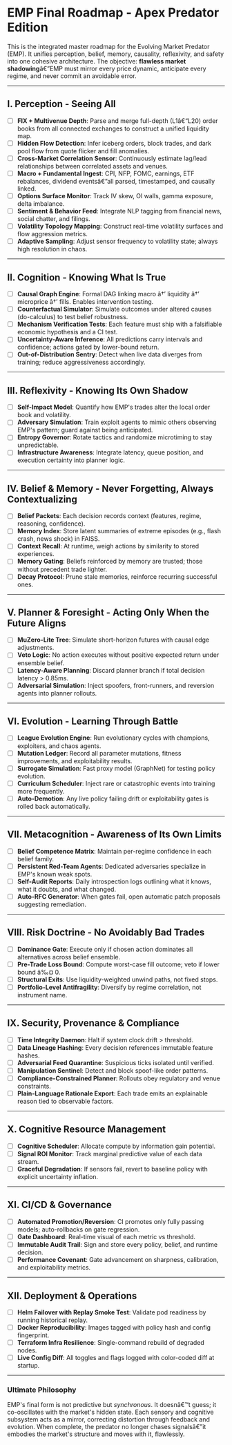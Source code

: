 # EMP Final Roadmap - Apex Predator Edition

This is the integrated master roadmap for the Evolving Market Predator (EMP). It unifies perception, belief, memory, causality, reflexivity, and safety into one cohesive architecture. The objective: **flawless market shadowing**â€”EMP must mirror every price dynamic, anticipate every regime, and never commit an avoidable error.

---

## I. Perception - Seeing All

- [ ] **FIX + Multivenue Depth**: Parse and merge full-depth (L1â€“L20) order books from all connected exchanges to construct a unified liquidity map.
- [ ] **Hidden Flow Detection**: Infer iceberg orders, block trades, and dark pool flow from quote flicker and fill anomalies.
- [ ] **Cross-Market Correlation Sensor**: Continuously estimate lag/lead relationships between correlated assets and venues.
- [ ] **Macro + Fundamental Ingest**: CPI, NFP, FOMC, earnings, ETF rebalances, dividend eventsâ€”all parsed, timestamped, and causally linked.
- [ ] **Options Surface Monitor**: Track IV skew, OI walls, gamma exposure, delta imbalance.
- [ ] **Sentiment & Behavior Feed**: Integrate NLP tagging from financial news, social chatter, and filings.
- [ ] **Volatility Topology Mapping**: Construct real-time volatility surfaces and flow aggression metrics.
- [ ] **Adaptive Sampling**: Adjust sensor frequency to volatility state; always high resolution in chaos.

---

## II. Cognition - Knowing What Is True

- [ ] **Causal Graph Engine**: Formal DAG linking macro â†’ liquidity â†’ microprice â†’ fills. Enables intervention testing.
- [ ] **Counterfactual Simulator**: Simulate outcomes under altered causes (do-calculus) to test belief robustness.
- [ ] **Mechanism Verification Tests**: Each feature must ship with a falsifiable economic hypothesis and a CI test.
- [ ] **Uncertainty-Aware Inference**: All predictions carry intervals and confidence; actions gated by lower-bound return.
- [ ] **Out-of-Distribution Sentry**: Detect when live data diverges from training; reduce aggressiveness accordingly.

---

## III. Reflexivity - Knowing Its Own Shadow

- [ ] **Self-Impact Model**: Quantify how EMP's trades alter the local order book and volatility.
- [ ] **Adversary Simulation**: Train exploit agents to mimic others observing EMP's pattern; guard against being anticipated.
- [ ] **Entropy Governor**: Rotate tactics and randomize microtiming to stay unpredictable.
- [ ] **Infrastructure Awareness**: Integrate latency, queue position, and execution certainty into planner logic.

---

## IV. Belief & Memory - Never Forgetting, Always Contextualizing

- [ ] **Belief Packets**: Each decision records context (features, regime, reasoning, confidence).
- [ ] **Memory Index**: Store latent summaries of extreme episodes (e.g., flash crash, news shock) in FAISS.
- [ ] **Context Recall**: At runtime, weigh actions by similarity to stored experiences.
- [ ] **Memory Gating**: Beliefs reinforced by memory are trusted; those without precedent trade lighter.
- [ ] **Decay Protocol**: Prune stale memories, reinforce recurring successful ones.

---

## V. Planner & Foresight - Acting Only When the Future Aligns

- [ ] **MuZero-Lite Tree**: Simulate short-horizon futures with causal edge adjustments.
- [ ] **Veto Logic**: No action executes without positive expected return under ensemble belief.
- [ ] **Latency-Aware Planning**: Discard planner branch if total decision latency > 0.85ms.
- [ ] **Adversarial Simulation**: Inject spoofers, front-runners, and reversion agents into planner rollouts.

---

## VI. Evolution - Learning Through Battle

- [ ] **League Evolution Engine**: Run evolutionary cycles with champions, exploiters, and chaos agents.
- [ ] **Mutation Ledger**: Record all parameter mutations, fitness improvements, and exploitability results.
- [ ] **Surrogate Simulation**: Fast proxy model (GraphNet) for testing policy evolution.
- [ ] **Curriculum Scheduler**: Inject rare or catastrophic events into training more frequently.
- [ ] **Auto-Demotion**: Any live policy failing drift or exploitability gates is rolled back automatically.

---

## VII. Metacognition - Awareness of Its Own Limits

- [ ] **Belief Competence Matrix**: Maintain per-regime confidence in each belief family.
- [ ] **Persistent Red-Team Agents**: Dedicated adversaries specialize in EMP's known weak spots.
- [ ] **Self-Audit Reports**: Daily introspection logs outlining what it knows, what it doubts, and what changed.
- [ ] **Auto-RFC Generator**: When gates fail, open automatic patch proposals suggesting remediation.

---

## VIII. Risk Doctrine - No Avoidably Bad Trades

- [ ] **Dominance Gate**: Execute only if chosen action dominates all alternatives across belief ensemble.
- [ ] **Pre-Trade Loss Bound**: Compute worst-case fill outcome; veto if lower bound â‰¤ 0.
- [ ] **Structural Exits**: Use liquidity-weighted unwind paths, not fixed stops.
- [ ] **Portfolio-Level Antifragility**: Diversify by regime correlation, not instrument name.

---

## IX. Security, Provenance & Compliance

- [ ] **Time Integrity Daemon**: Halt if system clock drift > threshold.
- [ ] **Data Lineage Hashing**: Every decision references immutable feature hashes.
- [ ] **Adversarial Feed Quarantine**: Suspicious ticks isolated until verified.
- [ ] **Manipulation Sentinel**: Detect and block spoof-like order patterns.
- [ ] **Compliance-Constrained Planner**: Rollouts obey regulatory and venue constraints.
- [ ] **Plain-Language Rationale Export**: Each trade emits an explainable reason tied to observable factors.

---

## X. Cognitive Resource Management

- [ ] **Cognitive Scheduler**: Allocate compute by information gain potential.
- [ ] **Signal ROI Monitor**: Track marginal predictive value of each data stream.
- [ ] **Graceful Degradation**: If sensors fail, revert to baseline policy with explicit uncertainty inflation.

---

## XI. CI/CD & Governance

- [ ] **Automated Promotion/Reversion**: CI promotes only fully passing models; auto-rollbacks on gate regression.
- [ ] **Gate Dashboard**: Real-time visual of each metric vs threshold.
- [ ] **Immutable Audit Trail**: Sign and store every policy, belief, and runtime decision.
- [ ] **Performance Covenant**: Gate advancement on sharpness, calibration, and exploitability metrics.

---

## XII. Deployment & Operations

- [ ] **Helm Failover with Replay Smoke Test**: Validate pod readiness by running historical replay.
- [ ] **Docker Reproducibility**: Images tagged with policy hash and config fingerprint.
- [ ] **Terraform Infra Resilience**: Single-command rebuild of degraded nodes.
- [ ] **Live Config Diff**: All toggles and flags logged with color-coded diff at startup.

---

### Ultimate Philosophy
EMP's final form is not predictive but *synchronous*. It doesnâ€™t guess; it co-oscillates with the market's hidden state. Each sensory and cognitive subsystem acts as a mirror, correcting distortion through feedback and evolution. When complete, the predator no longer chases signalsâ€”it embodies the market's structure and moves with it, flawlessly.
